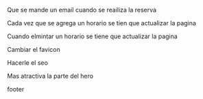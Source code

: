 Que se mande un email cuando se reailiza la reserva

Cada vez que se agrega un horario se tien que actualizar la pagina

Cuando elmintar un horario se tiene que actualizar la pagina

Cambiar el favicon

Hacerle el seo

Mas atractiva la parte del hero

footer 